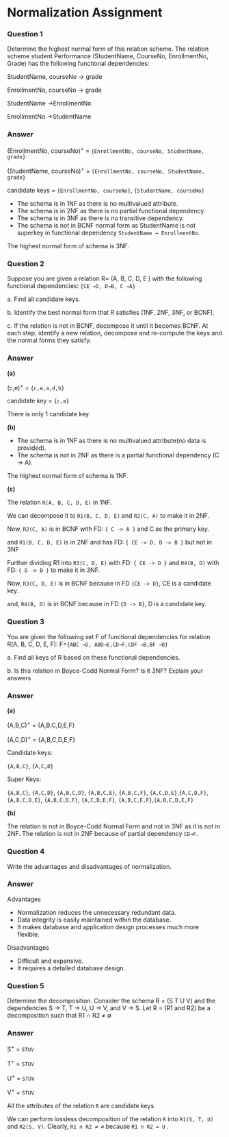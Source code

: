 
# Normalization Assignment
### Question 1
Determine the highest normal form of this relation scheme.
The relation scheme student Performance (StudentName, CourseNo, EnrollmentNo, Grade) has
the following functional dependencies:

StudentName, courseNo → grade

EnrollmentNo, courseNo → grade

StudentName →EnrollmentNo

EnrollmentNo →StudentName

### Answer
(EnrollmentNo, courseNo)<sup>+</sup> = `{EnrollmentNo, courseNo, StudentName, grade}`

(StudentName, courseNo)<sup>+</sup> = `{EnrollmentNo, courseNo, StudentName, grade}`

candidate keys = `{EnrollmentNo, courseNo}`, `{StudentName, courseNo}`
- The schema is in 1NF as there is no multivalued attribute.
- The schema is in 2NF as there is no partial functional dependency.
- The schema is in 3NF as there is no transitive dependency.
- The schema is not in BCNF normal form as StudentName is not superkey in functional dependency `StudentName → EnrollmentNo`.

The highest normal form of schema is 3NF.

### Question 2
Suppose you are given a relation R= (A, B, C, D, E ) with the following functional
dependencies:
`{CE →D, D→B, C →A}`

a. Find all candidate keys.

b. Identify the best normal form that R satisfies (1NF, 2NF, 3NF, or BCNF).

c. If the relation is not in BCNF, decompose it until it becomes BCNF. At each step, identify a
new relation, decompose and re-compute the keys and the normal forms they satisfy.

### Answer
**(a)**

(c,e)<sup>+</sup> = `{c,e,a,d,b}`

candidate key = `{c,e}`

There is only 1 candidate key.

**(b)**

- The schema is in 1NF as there is no multivalued attribute(no data is provided).
- The schema is not in 2NF as there is a partial functional dependency (C → A).

The highest normal form of schema is 1NF.

**(c)**

The relation `R(A, B, C, D, E)` in 1NF.

We can decompose it to `R1(B, C, D, E)` and `R2(C, A)` to make it in 2NF.

Now, `R2(C, A)` is in BCNF with FD: `{ C -> A }` and C as the primary key.

and `R1(B, C, D, E)` is in 2NF and has FD: `{ CE -> D, D -> B }` but not in 3NF

Further dividing R1 into `R3(C, D, E)` with FD: `{ CE -> D }` and `R4(B, D)` with FD: `{ D -> B }` to make it in 3NF.

Now, `R3(C, D, E)` is in BCNF because in FD `{CE -> D}`, CE is a candidate key.

and, `R4(B, D)` is in BCNF because in FD `{D -> B}`, D is a candidate key.

### Question 3
You are given the following set F of functional dependencies for relation R(A, B, C, D, E, F):
F=`{ABC →D, ABD→E,CD→F,CDF →B,BF →D}`

a. Find all keys of R based on these functional dependencies.

b. Is this relation in Boyce-Codd Normal Form? Is it 3NF? Explain your answers

### Answer
**(a)**

(A,B,C)<sup>+</sup> = {A,B,C,D,E,F}

(A,C,D)<sup>+</sup> = {A,B,C,D,E,F}

Candidate keys:

`{A,B,C}`, `{A,C,D}`

Super Keys:

`{A,B,C}`, `{A,C,D}`, `{A,B,C,D}`, `{A,B,C,E}`, `{A,B,C,F}`, `{A,C,D,E}`,`{A,C,D,F}`, `{A,B,C,D,E}`,
`{A,B,C,D,F}`, `{A,C,D,E,F}`, `{A,B,C,E,F}`,`{A,B,C,D,E,F}`

**(b)**

The relation is not in Boyce-Codd Normal Form and not in 3NF as it is not in 2NF.
The relation is not in 2NF because of partial dependency `CD→F`.

### Question 4

Write the advantages and disadvantages of normalization.

### Answer
Advantages 
- Normalization reduces the unnecessary redundant data.
- Data integrity is easily maintained within the database.
- It makes database and application design processes much more flexible.

Disadvantages
- Difficult and expansive.
- It requires a detailed database design.


### Question 5
Determine the decomposition.
Consider the schema R = (S T U V) and the dependencies S → T, T → U, U → V, and V → S.
Let R = (R1 and R2) be a decomposition such that R1 ∩ R2 ≠ ∅

### Answer
S<sup>+</sup> = `STUV`

T<sup>+</sup> = `STUV`

U<sup>+</sup> = `STUV`

V<sup>+</sup> = `STUV`

All the attributes of the relation `R` are candidate keys.

We can perform lossless decomposition of the relation `R` into `R1(S, T, U)` 
and `R2(S, V)`. Clearly, `R1 ∩ R2 ≠ ∅` because `R1 ∩ R2 = U` .